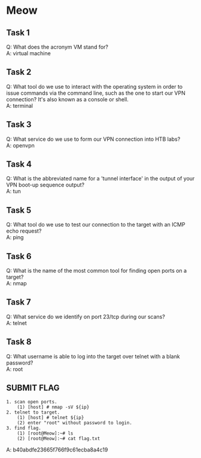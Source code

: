 # Meow  

## Task 1  
Q: What does the acronym VM stand for?  
A: virtual machine  

## Task 2  
Q: What tool do we use to interact with the operating system in order to issue commands via the command line, such as the one to start our VPN connection? It's also known as a console or shell.  
A: terminal  

## Task 3  
Q: What service do we use to form our VPN connection into HTB labs?  
A: openvpn  

## Task 4  
Q: What is the abbreviated name for a 'tunnel interface' in the output of your VPN boot-up sequence output?  
A: tun  

## Task 5  
Q: What tool do we use to test our connection to the target with an ICMP echo request?  
A: ping  

## Task 6  
Q: What is the name of the most common tool for finding open ports on a target?  
A: nmap  

## Task 7  
Q: What service do we identify on port 23/tcp during our scans?  
A: telnet  

## Task 8  
Q: What username is able to log into the target over telnet with a blank password?  
A: root  

## SUBMIT FLAG  
``` text
1. scan open ports.
    (1) [host] # nmap -sV ${ip}
2. telnet to target.
    (1) [host] # telnet ${ip}
    (2) enter "root" without password to login.
3. find flag.
    (1) [root@Meow]:~# ls
    (2) [root@Meow]:~# cat flag.txt
```
A: b40abdfe23665f766f9c61ecba8a4c19